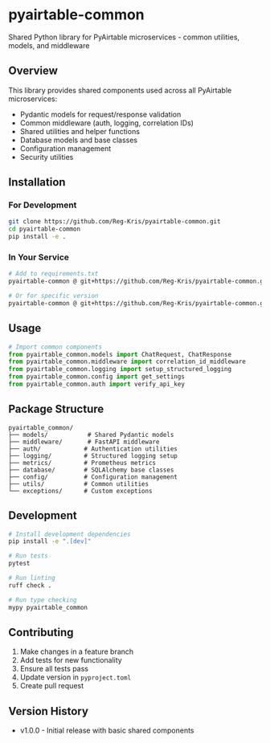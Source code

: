 # pyairtable-common

Shared Python library for PyAirtable microservices - common utilities, models, and middleware

## Overview

This library provides shared components used across all PyAirtable microservices:
- Pydantic models for request/response validation
- Common middleware (auth, logging, correlation IDs)
- Shared utilities and helper functions
- Database models and base classes
- Configuration management
- Security utilities

## Installation

### For Development
```bash
git clone https://github.com/Reg-Kris/pyairtable-common.git
cd pyairtable-common
pip install -e .
```

### In Your Service
```bash
# Add to requirements.txt
pyairtable-common @ git+https://github.com/Reg-Kris/pyairtable-common.git@main

# Or for specific version
pyairtable-common @ git+https://github.com/Reg-Kris/pyairtable-common.git@v1.0.0
```

## Usage

```python
# Import common components
from pyairtable_common.models import ChatRequest, ChatResponse
from pyairtable_common.middleware import correlation_id_middleware
from pyairtable_common.logging import setup_structured_logging
from pyairtable_common.config import get_settings
from pyairtable_common.auth import verify_api_key
```

## Package Structure

```
pyairtable_common/
├── models/           # Shared Pydantic models
├── middleware/       # FastAPI middleware
├── auth/            # Authentication utilities
├── logging/         # Structured logging setup
├── metrics/         # Prometheus metrics
├── database/        # SQLAlchemy base classes
├── config/          # Configuration management
├── utils/           # Common utilities
└── exceptions/      # Custom exceptions
```

## Development

```bash
# Install development dependencies
pip install -e ".[dev]"

# Run tests
pytest

# Run linting
ruff check .

# Run type checking
mypy pyairtable_common
```

## Contributing

1. Make changes in a feature branch
2. Add tests for new functionality
3. Ensure all tests pass
4. Update version in `pyproject.toml`
5. Create pull request

## Version History

- v1.0.0 - Initial release with basic shared components